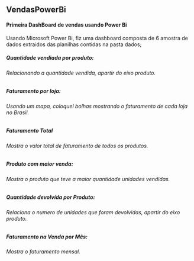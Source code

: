 ## VendasPowerBi
#### Primeira DashBoard de vendas usando Power Bi
Usando Microsoft Power Bi, fiz uma dashboard composta de 6 amostra de dados extraidos das planilhas contidas na pasta dados;
  ##### Quantidade vendiada por produto:
   ######  Relacionando a quantidade vendida, apartir do eixo produto.
  ##### Faturamento por loja:
  ######  Usando um mapa, coloquei bolhas mostrando o faturamento de cada loja no Brasil.
  ##### Faturamento Total
  ######  Mostra o valor total de faturamento de todos os produtos.
  ##### Produto com maior venda:
  ######  Mostra o produto que teve a maior quantidade unidades vendidas.
  ##### Quantidade devolvida por Produto:
  ######  Relaciona o numero de unidades que foram devolvidas, apartir do eixo produto.
  ##### Faturamento na Venda por Mês:
  ######  Mostra o faturamento mensal.
